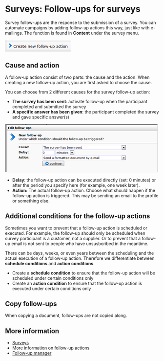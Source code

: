 # Surveys: Follow-ups for surveys

Survey follow-ups are the response to the submission of a survey. You
can automate campaigns by adding follow-up actions this way, just like
with e-mailings. The function is found in **Content** under the survey menu.

![](../images/addnewfollowup.png)

## Cause and action

A follow-up action consist of two parts: the cause and the action. When
creating a new follow-up action, you are first asked to choose the
cause.

You can choose from 2 different causes for the survey follow-up action:

-   **The survey has been sent**: activate follow-up when the participant
    completed and submitted the survey
-   **A specific answer has been given**: the participant completed the
    survey and gave specific answer(s)

![](../images/survey-followup.png "Documentation/survey-followup.png")

-   **Delay**: the follow-up action can be executed directly (set: 0
    minutes) or after the period you specify here (for example, one week
    later).
-   **Action:** The actual follow-up action. Choose what should happen
    if the follow-up action is triggered. This may be sending an email
    to the profile or something else.

## Additional conditions for the follow-up actions

Sometimes you want to prevent that a follow-up action is scheduled or
executed. For example, the follow-up should only be scheduled when
survey participant is a customer, not a supplier. Or to prevent that a
follow-up email is not sent to people who have unsusbcribed in the
meantime.

There can be days, weeks, or even years between the scheduling and the
actual execution of a follow-up action. Therefore we differentiate
between **schedule conditions** and **action conditions**.

-   Create a **schedule condition** to ensure that the follow-up action
    will be scheduled under certain conditions only
-   Create an **action condition** to ensure that the follow-up action
    is executed under certain conditions only

## Copy follow-ups

When copying a document, follow-ups are not copied along. 

## More information

* [Surveys](./surveys)
* [More information on follow-up actions](./conditions-for-follow-ups.md)
* [Follow-up manager](./follow-up-manager.md)